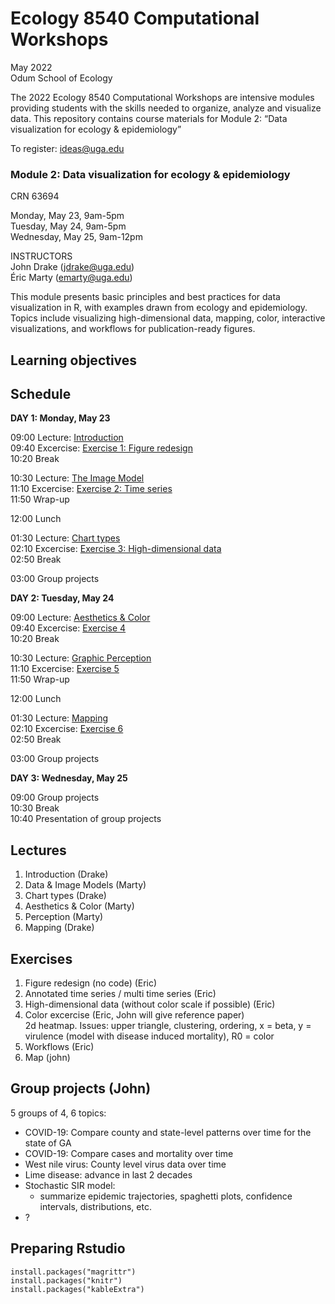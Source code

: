 
<!-- README.md is generated from README.Rmd. Please edit that file -->

# Ecology 8540 Computational Workshops

May 2022  
Odum School of Ecology

The 2022 Ecology 8540 Computational Workshops are intensive modules
providing students with the skills needed to organize, analyze and
visualize data. This repository contains course materials for Module 2:
“Data visualization for ecology & epidemiology”

To register: <ideas@uga.edu>

### Module 2: Data visualization for ecology & epidemiology

CRN 63694

Monday, May 23, 9am-5pm  
Tuesday, May 24, 9am-5pm  
Wednesday, May 25, 9am-12pm

INSTRUCTORS  
John Drake (<jdrake@uga.edu>)  
Éric Marty (<emarty@uga.edu>)

This module presents basic principles and best practices for data
visualization in R, with examples drawn from ecology and epidemiology.
Topics include visualizing high-dimensional data, mapping, color,
interactive visualizations, and workflows for publication-ready figures.

## Learning objectives

## Schedule

**DAY 1: Monday, May 23**

09:00 Lecture:
[Introduction](https://github.com/CEIDatUGA/ECOL8540-datavis/blob/master/lectures/1_introduction.html)  
09:40 Excercise: [Exercise 1: Figure redesign](https://github.com/CEIDatUGA/ECOL8540-datavis/blob/master/exercises/1_redesign.pdf)  
10:20 Break

10:30 Lecture: [The Image Model]()  
11:10 Excercise: [Exercise 2: Time series]()  
11:50 Wrap-up

12:00 Lunch

01:30 Lecture: [Chart
types](https://github.com/CEIDatUGA/ECOL8540-datavis/blob/master/lectures/3_chart_types.html)  
02:10 Excercise: [Exercise 3: High-dimensional data]()  
02:50 Break

03:00 Group projects

**DAY 2: Tuesday, May 24**

09:00 Lecture: [Aesthetics & Color]()  
09:40 Excercise: [Exercise 4]()  
10:20 Break

10:30 Lecture: [Graphic Perception]()  
11:10 Excercise: [Exercise 5]()  
11:50 Wrap-up

12:00 Lunch

01:30 Lecture: [Mapping]()  
02:10 Excercise: [Exercise
6](https://github.com/CEIDatUGA/ECOL8540-datavis/blob/master/lectures/6_maps.html)  
02:50 Break

03:00 Group projects

**DAY 3: Wednesday, May 25**

09:00 Group projects  
10:30 Break  
10:40 Presentation of group projects

## Lectures

1.  Introduction (Drake)  
2.  Data & Image Models (Marty)
3.  Chart types (Drake)
4.  Aesthetics & Color (Marty)
5.  Perception (Marty)
6.  Mapping (Drake)

## Exercises

1.  Figure redesign (no code) (Eric)  
2.  Annotated time series / multi time series (Eric)  
3.  High-dimensional data (without color scale if possible) (Eric)  
4.  Color excercise (Eric, John will give reference paper)  
    2d heatmap. Issues: upper triangle, clustering, ordering, x = beta,
    y = virulence (model with disease induced mortality), R0 = color  
5.  Workflows (Eric)  
6.  Map (john)

## Group projects (John)

5 groups of 4, 6 topics:

-   COVID-19: Compare county and state-level patterns over time for the
    state of GA  
-   COVID-19: Compare cases and mortality over time  
-   West nile virus: County level virus data over time
-   Lime disease: advance in last 2 decades
-   Stochastic SIR model:
    -   summarize epidemic trajectories, spaghetti plots, confidence
        intervals, distributions, etc.
-   ?

## Preparing Rstudio

    install.packages("magrittr")
    install.packages("knitr")
    install.packages("kableExtra")
